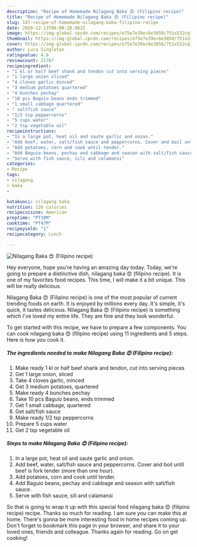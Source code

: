 ```yaml
---
description: "Recipe of Homemade Nilagang Baka 😍 (Filipino recipe)"
title: "Recipe of Homemade Nilagang Baka 😍 (Filipino recipe)"
slug: 147-recipe-of-homemade-nilagang-baka-filipino-recipe
date: 2020-12-13T06:00:28.862Z
image: https://img-global.cpcdn.com/recipes/e75e7e39ec6e3850/751x532cq70/nilagang-baka-😍-filipino-recipe-recipe-main-photo.jpg
thumbnail: https://img-global.cpcdn.com/recipes/e75e7e39ec6e3850/751x532cq70/nilagang-baka-😍-filipino-recipe-recipe-main-photo.jpg
cover: https://img-global.cpcdn.com/recipes/e75e7e39ec6e3850/751x532cq70/nilagang-baka-😍-filipino-recipe-recipe-main-photo.jpg
author: Lura Singleton
ratingvalue: 4.8
reviewcount: 21787
recipeingredient:
- "1 kl or half beef shank and tendon cut into serving pieces"
- "1 large onion sliced"
- "4 cloves garlic minced"
- "3 medium potatoes quartered"
- "4 bunches pechay"
- "10 pcs Baguio beans ends trimmed"
- "1 small cabbage quartered"
- " saltfish sauce"
- "1/2 tsp peppercorns"
- "5 cups water"
- "2 tsp vegetable oil"
recipeinstructions:
- "In a large pot, heat oil and saute garlic and onion."
- "Add beef, water, salt/fish sauce and peppercorns. Cover and boil until beef is fork tender (more than one hour)."
- "Add potatoes, corn and cook until tender."
- "Add Baguio beans, pechay and cabbage and season with salt/fish sauce."
- "Serve with fish sauce, sili and calamansi"
categories:
- Recipe
tags:
- nilagang
- baka
- 

katakunci: nilagang baka  
nutrition: 226 calories
recipecuisine: American
preptime: "PT30M"
cooktime: "PT47M"
recipeyield: "1"
recipecategory: Lunch

---
```



![Nilagang Baka 😍 (Filipino recipe)](https://img-global.cpcdn.com/recipes/e75e7e39ec6e3850/751x532cq70/nilagang-baka-😍-filipino-recipe-recipe-main-photo.jpg)

Hey everyone, hope you're having an amazing day today. Today, we're going to prepare a distinctive dish, nilagang baka 😍 (filipino recipe). It is one of my favorites food recipes. This time, I will make it a bit unique. This will be really delicious.

Nilagang Baka 😍 (Filipino recipe) is one of the most popular of current trending foods on earth. It is enjoyed by millions every day. It's simple, it's quick, it tastes delicious. Nilagang Baka 😍 (Filipino recipe) is something which I've loved my entire life. They are fine and they look wonderful.




To get started with this recipe, we have to prepare a few components. You can cook nilagang baka 😍 (filipino recipe) using 11 ingredients and 5 steps. Here is how you cook it.

<!--inarticleads1-->

##### The ingredients needed to make Nilagang Baka 😍 (Filipino recipe):

1. Make ready 1 kl or half beef shank and tendon, cut into serving pieces
1. Get 1 large onion, sliced
1. Take 4 cloves garlic, minced
1. Get 3 medium potatoes, quartered
1. Make ready 4 bunches pechay
1. Take 10 pcs Baguio beans, ends trimmed
1. Get 1 small cabbage, quartered
1. Get  salt/fish sauce
1. Make ready 1/2 tsp peppercorns
1. Prepare 5 cups water
1. Get 2 tsp vegetable oil




<!--inarticleads2-->

##### Steps to make Nilagang Baka 😍 (Filipino recipe):

1. In a large pot, heat oil and saute garlic and onion.
1. Add beef, water, salt/fish sauce and peppercorns. Cover and boil until beef is fork tender (more than one hour).
1. Add potatoes, corn and cook until tender.
1. Add Baguio beans, pechay and cabbage and season with salt/fish sauce.
1. Serve with fish sauce, sili and calamansi




So that is going to wrap it up with this special food nilagang baka 😍 (filipino recipe) recipe. Thanks so much for reading. I am sure you can make this at home. There's gonna be more interesting food in home recipes coming up. Don't forget to bookmark this page in your browser, and share it to your loved ones, friends and colleague. Thanks again for reading. Go on get cooking!
